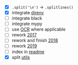 - [x] `.split('\n')` -> `.splitlines()`
- [x] integrate [direnv](.envrc)
- [ ] integrate black
- [ ] integrate mypy
- [ ] use [OCR](common/ocr.py) where applicable
- [ ] rework [2017](y2017)
- [ ] rework and finish [2018](y2018)
- [ ] rework [2019](y2019)
- [ ] index in [readme](README.md)
- [x] split [utils](common/utils.py)
